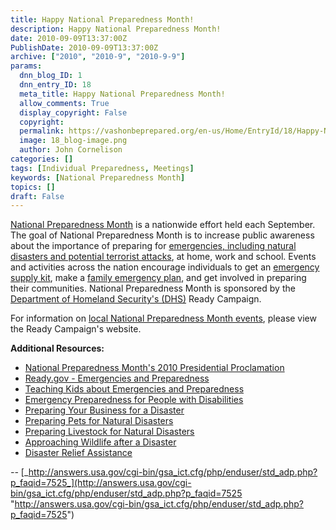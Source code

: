 ```yaml
---
title: Happy National Preparedness Month!
description: Happy National Preparedness Month!
date: 2010-09-09T13:37:00Z
PublishDate: 2010-09-09T13:37:00Z
archive: ["2010", "2010-9", "2010-9-9"]
params:
  dnn_blog_ID: 1
  dnn_entry_ID: 18
  meta_title: Happy National Preparedness Month!
  allow_comments: True
  display_copyright: False
  copyright:
  permalink: https://vashonbeprepared.org/en-us/Home/EntryId/18/Happy-National-Preparedness-Month
  image: 18_blog-image.png
  author: John Cornelison
categories: []
tags: [Individual Preparedness, Meetings]
keywords: [National Preparedness Month]
topics: []
draft: False
---
```


[National Preparedness Month](http://www.ready.gov/america/npm10/) is a nationwide effort held each September. The goal of National Preparedness Month is to increase public awareness about the importance of preparing for [emergencies, including natural disasters and potential terrorist attacks](http://answers.usa.gov/cgi-bin/gsa_ict.cfg/php/enduser/std_adp.php?p_faqid=7526&p_sid=d*dAzA9k&p_lva=7525), at home, work and school. Events and activities across the nation encourage individuals to get an [emergency supply kit](http://www.ready.gov/america/getakit/), make a [family emergency plan](http://www.ready.gov/america/makeaplan/), and get involved in preparing their communities. National Preparedness Month is sponsored by the [Department of Homeland Security's (DHS)](http://answers.usa.gov/cgi-bin/gsa_ict.cfg/php/enduser/std_adp.php?p_faqid=6362&p_sid=d*dAzA9k&p_lva=7525) Ready Campaign.

For information on [local National Preparedness Month events](http://ready.adcouncil.org/EventCalendar.asp), please view the Ready Campaign's website.

**Additional Resources:**

- [National Preparedness Month's 2010 Presidential Proclamation](http://www.whitehouse.gov/the-press-office/2010/08/27/presidential-proclamation-national-preparedness-month-2010)
- [Ready.gov - Emergencies and Preparedness](http://answers.usa.gov/cgi-bin/gsa_ict.cfg/php/enduser/std_adp.php?p_faqid=7301&p_sid=d*dAzA9k&p_lva=7525)
- [Teaching Kids about Emergencies and Preparedness](http://answers.usa.gov/cgi-bin/gsa_ict.cfg/php/enduser/std_adp.php?p_faqid=7041&p_sid=d*dAzA9k&p_lva=7525)
- [Emergency Preparedness for People with Disabilities](http://answers.usa.gov/cgi-bin/gsa_ict.cfg/php/enduser/std_adp.php?p_faqid=6613&p_sid=d*dAzA9k&p_lva=7525)
- [Preparing Your Business for a Disaster](http://answers.usa.gov/cgi-bin/gsa_ict.cfg/php/enduser/std_adp.php?p_faqid=6652&p_sid=d*dAzA9k&p_lva=7525)
- [Preparing Pets for Natural Disasters](http://answers.usa.gov/cgi-bin/gsa_ict.cfg/php/enduser/std_adp.php?p_faqid=6638&p_sid=d*dAzA9k&p_lva=7525)
- [Preparing Livestock for Natural Disasters](http://answers.usa.gov/cgi-bin/gsa_ict.cfg/php/enduser/std_adp.php?p_faqid=7384&p_sid=d*dAzA9k&p_lva=7525)
- [Approaching Wildlife after a Disaster](http://answers.usa.gov/cgi-bin/gsa_ict.cfg/php/enduser/std_adp.php?p_faqid=7385&p_sid=d*dAzA9k&p_lva=7525)
- [Disaster Relief Assistance](http://answers.usa.gov/cgi-bin/gsa_ict.cfg/php/enduser/std_adp.php?p_faqid=8106&p_sid=d*dAzA9k&p_lva=7525)

_\--_ [_http://answers.usa.gov/cgi-bin/gsa_ict.cfg/php/enduser/std_adp.php?p_faqid=7525_](http://answers.usa.gov/cgi-bin/gsa_ict.cfg/php/enduser/std_adp.php?p_faqid=7525 "http://answers.usa.gov/cgi-bin/gsa_ict.cfg/php/enduser/std_adp.php?p_faqid=7525")
